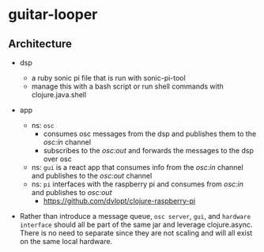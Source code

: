 # guitar-looper

## Architecture

- dsp
  - a ruby sonic pi file that is run with sonic-pi-tool
  - manage this with a bash script or run shell commands with clojure.java.shell
- app
  - ns: `osc`
    - consumes osc messages from the dsp and publishes them to the _osc:in_ channel
    - subscribes to the _osc:out_ and forwards the messages to the dsp over osc
  - ns: `gui` is a react app that consumes info from the _osc:in_ channel and publishes to the _osc:out_ channel
  - ns: `pi` interfaces with the raspberry pi and consumes from _osc:in_ and publishes to _osc:out_
    - https://github.com/dvlopt/clojure-raspberry-pi

- Rather than introduce a message queue, `osc server`, `gui`, and `hardware interface` should all be part of the same jar and leverage clojure.async. There is no need to separate since they are not scaling and will all exist on the same local hardware.
